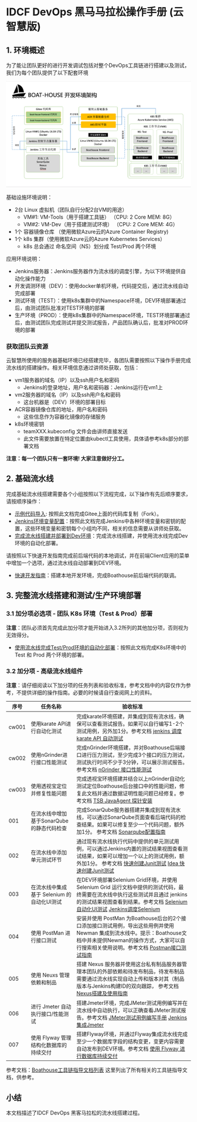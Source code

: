 # IDCF DevOps 黑马马拉松操作手册 (云智慧版)

## 1. 环境概述

为了能让团队更好的进行开发调试包括对整个DevOps工具链进行搭建以及测试，我们为每个团队提供了以下配套环境

![Boathouse Environment](images/boathouse-env-architecture.png)

基础设施环境说明：

- 2台 Linux 虚拟机（团队自行分配2台VM的用途）
  - VM#1: VM-Tools（用于搭建工具链） （CPU: 2 Core MEM: 8G）
  - VM#2: VM-Dev（用于搭建测试环境） （CPU: 2 Core MEM: 4G）
- 1个 容器镜像仓库 （使用微软Azure云的Azure Container Registry)
- 1个 k8s 集群（使用微软Azure云的Azure Kubernetes Services）
  - k8s 总会通过 命名空间（NS）划分成 Test/Prod 两个环境

应用环境说明：
- Jenkins服务器：Jenkins服务器作为流水线的调度引擎，为以下环境提供自动化操作能力
- 开发调测环境（DEV）：使用docker单机环境，代码提交后，通过流水线自动完成部署
- 测试环境（TEST）：使用k8s集群中的Namespace环境，DEV环境部署通过后，由测试团队批准对TEST环境的部署
- 生产环境（PROD）：使用k8s集群中的Namespace环境，TEST环境部署通过后，由测试团队完成测试并提交测试报告，产品团队确认后，批准对PROD环境的部署


### 获取团队云资源

云智慧所使用的服务器基础环境已经搭建完毕，各团队需要按照以下操作手册完成流水线的搭建操作。相关环境信息通过讲师处获取，包括：

- vm1服务器的域名（IP）以及ssh用户名和密码
  - Jenkins的登录地址，用户名和密码器：Jenkins运行在vm1上
- vm2服务器的域名（IP）以及ssh用户名和密码
  - 这台机器是（DEV）环境的部署目标
- ACR容器镜像仓库的地址，用户名和密码
  - 这些信息作为容器化镜像的存储服务
- k8s环境密钥
  - teamXXX.kubeconfig 文件会由讲师直接发送
  - 此文件需要放置在特定位置由kubectl工具使用，具体请参考k8s部分的部署文档

**注意：每一个团队只有一套环境! 大家注意做好分工。**

## 2. 基础流水线

完成基础流水线搭建需要各个小组按照以下流程完成，以下操作有先后顺序要求，请按顺序操作：

- [示例代码导入](version-control-config.md): 按照此文档完成Gitee上面的代码库复制（Fork）。
- [Jenkins环境变量配置](team-pipeline-config.md)：按照此文档完成Jenkins中各种环境变量和密钥的配置，这些环境变量和密钥每个小组均不同，相关的信息需要从讲师处获取。
- [完成流水线搭建并部署到Dev环境](team-dev-env-deploy.md)：完成流水线搭建，并使用流水线完成Dev环境的自动化部署。

请按照以下快速开发指南完成前后端代码的本地调试，并在前端Client应用的菜单中增加一个选项，通过流水线自动部署到DEV环境。

- [快速开发指南](dev-guide.md)：搭建本地开发环境，完成Boathouse前后端代码的联调。

## 3. 完整流水线搭建和测试/生产环境部署

### 3.1 加分项必选项 - 团队 K8s 环境（Test & Prod）部署

**注意**：团队必须首先完成此加分项才能开始进入3.2所列的其他加分项，否则视为无效得分。

- [使用流水线完成Test/Prod环境的自动化部署](team-k8s-env-config.md)：按照此文档完成K8s环境中的 Test 和 Prod 两个环境的部署。

### 3.2 加分项 - 高级流水线组件

**注意**：请仔细阅读以下加分项的任务列表和验收标准，参考文档中的内容仅作为参考，不提供详细的操作指南。必要的时候请自行查阅网上的资料。

| 序号 | 任务名称 | 验收标准  |
| ------------ | --------- | --------- |
| cw001 | 使用karate API进行自动化测试 | 完成karate环境搭建，并集成到现有流水线，确保可以查看测试报告。如果可以自行编写1-2个测试用例，另外加1分。参考文档 [jenkins 调度karate API 自动测试](docs/quick-start/guide/karate-API-testing/Readme.md) |
| cw002 | 使用nGrinder进行接口性能测试 | 完成nGrinder环境搭建，并对Boathouse后端接口进行压力测试，至少完成3个接口的压力测试，测试执行时间不少于3分钟，可以展示测试报告。参考文档 [nGrinder 接口性能测试](docs/quick-start/guide/nGrinder-perf-testing/Readme.md) |
| cw003 | 使用透视宝定位并修复性能问题 | 完成透视宝环境搭建并结合以上nGrinder自动化测试定位Boathouse后台接口中的性能问题，修复此文档并通过数据证明性能问题已经修复。参考文档 [TSB JavaAgent 探针安装](docs/quick-start/guide/TSB-Agent-use/Readme.md) |
| 001 | 在流水线中增加基于SonarQube的静态代码检查 | 完成SonarQube服务器搭建并集成到现有流水线，可以通过SonarQube页面查看后端代码的检查结果。如果可以修复至少一个代码问题，额外加1分。 参考文档 [Sonarqube配置指南](../../quick-start/guide/sonarqube/Readme.md) |
| 002 | 在流水线中添加单元测试环节 | 通过现有流水线执行代码中提供的单元测试用例，可以通过Jenkins内置的测试结果视图查看测试结果，如果可以增加一个以上的测试用例，额外加1分。 参考文档 [快速创建Junit测试](../..//quick-start/guide/junit-testing/Readme.md) [Idea 快速创建Junit测试](../../quick-start/guide/junit-testing/Readme.md) |
| 003 | 在流水线中集成基于 Selenium 的自动化UI测试 | 在DEV环境部署Selenium Grid环境，并使用 Selenium Grid 运行文档中提供的测试代码，最终需要在流水线中执行这些测试并且通过 jenkins 的测试结果视图查看到结果。参考文档 [Selenium自动化UI测试](../../quick-start/guide/selenium-ui-testing/Readme.md) [Jenkins调度Selenium](../../quick-start/guide/selenium-for-jenkins/Readme.md) |
| 004 | 使用 PostMan 进行接口测试 | 安装并使用 PostMan 为Boathouse后台的2个接口添加接口测试用例，导出这些用例并使用 Newman 集成到流水线中。提示：Boathouse文档中并未提供Newman的操作方式，大家可以自行搜索相关使用说明。参考文档 [Postman接口测试指南](../../quick-start/guide/postman-api-testing/Readme.md)   |
| 005 | 使用 Neuxs 管理依赖和制品  | 搭建 Nexus 服务器并使用这台私有制品服务器管理本团队的外部依赖和待发布制品，待发布制品需要通过流水线实现自动上传和版本对其（制品版本与Jenkins构建ID的双向跟踪， 参考文档 [Nexus搭建及使用指南](../../quick-start/guide/nexus/readme.md) |
| 006 | 进行 Jmeter 自动执行接口/性能测试 | 搭建Jmeter环境，完成JMeter测试用例编写并在流水线中自动执行，可以正确查看JMeter测试报告。参考文档 [JMeter测试用例编写手册](../../quick-start/guide/jmeter-testing/Readme.md) [Jenkins集成Jmeter](../../quick-start/guide/jmeter-testing/jmeter-for-jenkins.md) |
| 007 | 使用 Flyway 管理结构化数据库的持续交付 | 搭建Flyway环境，并通过Flyway集成流水线完成至少一个数据库字段的结构变更，变更内容需要自动发布到DEV环境。参考文档 [使用 Flyway 进行数据库持续交付](../../quick-start/guide/java-flyway-db-pipeline/Readme.md) |

参考文档：[Boathouse工具链指导文档列表](../../../README.md?id=工具指导文档) 这里列出了所有相关的工具链指导文档，供参考。

## 小结

本文档描述了IDCF DevOps 黑客马拉松的流水线搭建过程。
